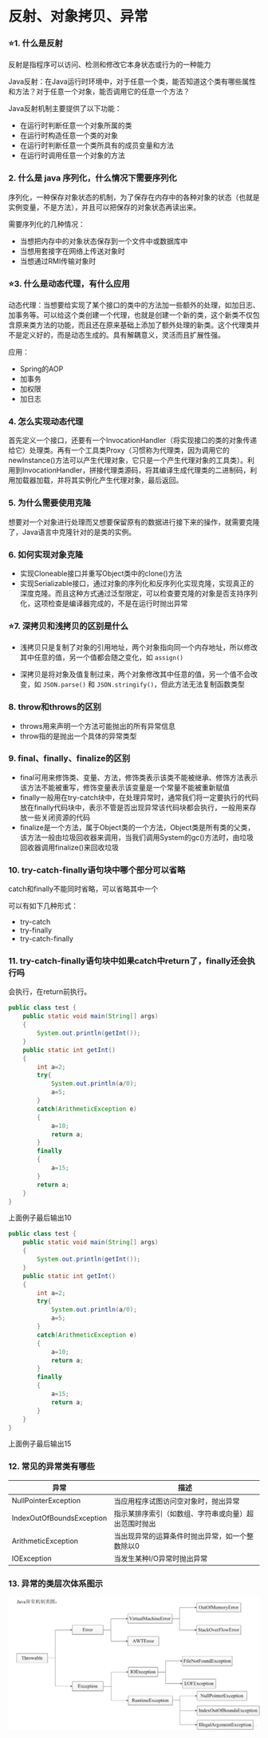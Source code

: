 # 反射、对象拷贝、异常

### ⭐1. 什么是反射

反射是指程序可以访问、检测和修改它本身状态或行为的一种能力

Java反射：在Java运行时环境中，对于任意一个类，能否知道这个类有哪些属性和方法？对于任意一个对象，能否调用它的任意一个方法？

Java反射机制主要提供了以下功能：

- 在运行时判断任意一个对象所属的类
- 在运行时构造任意一个类的对象
- 在运行时判断任意一个类所具有的成员变量和方法
- 在运行时调用任意一个对象的方法



### 2. 什么是 java 序列化，什么情况下需要序列化

序列化，一种保存对象状态的机制，为了保存在内存中的各种对象的状态（也就是实例变量，不是方法），并且可以把保存的对象状态再读出来。

需要序列化的几种情况：

- 当想把内存中的对象状态保存到一个文件中或数据库中
- 当想用套接字在网络上传送对象时
- 当想通过RMI传输对象时



### ⭐3. 什么是动态代理，有什么应用

动态代理：当想要给实现了某个接口的类中的方法加一些额外的处理，如加日志、加事务等。可以给这个类创建一个代理，也就是创建一个新的类，这个新类不仅包含原来类方法的功能，而且还在原来基础上添加了额外处理的新类。这个代理类并不是定义好的，而是动态生成的。具有解耦意义，灵活而且扩展性强。

应用：

- Spring的AOP
- 加事务
- 加权限
- 加日志



### 4. 怎么实现动态代理

首先定义一个接口，还要有一个InvocationHandler（将实现接口的类的对象传递给它）处理类。再有一个工具类Proxy（习惯称为代理类，因为调用它的newInstance()方法可以产生代理对象，它只是一个产生代理对象的工具类）。利用到InvocationHandler，拼接代理类源码，将其编译生成代理类的二进制码，利用加载器加载，并将其实例化产生代理对象，最后返回。



### 5. 为什么需要使用克隆

想要对一个对象进行处理而又想要保留原有的数据进行接下来的操作，就需要克隆了，Java语言中克隆针对的是类的实例。



### 6. 如何实现对象克隆

- 实现Cloneable接口并重写Object类中的clone()方法
- 实现Serializable接口，通过对象的序列化和反序列化实现克隆，实现真正的深度克隆。而且这种方式通过泛型限定，可以检查要克隆的对象是否支持序列化，这项检查是编译器完成的，不是在运行时抛出异常



### ⭐7. 深拷贝和浅拷贝的区别是什么

- 浅拷贝只是复制了对象的引用地址，两个对象指向同一个内存地址，所以修改其中任意的值，另一个值都会随之变化，如 `assign()`

- 深拷贝是将对象及值复制过来，两个对象修改其中任意的值，另一个值不会改变，如 `JSON.parse()` 和 `JSON.stringify()`，但此方法无法复制函数类型

  

### 8. throw和throws的区别

- throws用来声明一个方法可能抛出的所有异常信息
- throw指的是抛出一个具体的异常类型



### 9. final、finally、finalize的区别

- final可用来修饰类、变量、方法，修饰类表示该类不能被继承、修饰方法表示该方法不能被重写，修饰变量表示该变量是一个常量不能被重新赋值
- finally一般用在try-catch块中，在处理异常时，通常我们将一定要执行的代码放在finally代码块中，表示不管是否出现异常该代码块都会执行，一般用来存放一些关闭资源的代码
- finalize是一个方法，属于Object类的一个方法，Object类是所有类的父类，该方法一般由垃圾回收器来调用，当我们调用System的gc()方法时，由垃圾回收器调用finalize()来回收垃圾



### 10. try-catch-finally语句块中哪个部分可以省略

catch和finally不能同时省略，可以省略其中一个

可以有如下几种形式：

- try-catch
- try-finally
- try-catch-finally



### 11. try-catch-finally语句块中如果catch中return了，finally还会执行吗

会执行，在return前执行。

```java
public class test {
    public static void main(String[] args)
    {
        System.out.println(getInt());
    }
    public static int getInt()
    {
        int a=2;
        try{
            System.out.println(a/0);
            a=5;
        }
        catch(ArithmeticException e)
        {
            a=10;
            return a;
        }
        finally
        {
            a=15;
        }
        return a;
    }
}
```

上面例子最后输出10

```java
public class test {
    public static void main(String[] args)
    {
        System.out.println(getInt());
    }
    public static int getInt()
    {
        int a=2;
        try{
            System.out.println(a/0);
            a=5;
        }
        catch(ArithmeticException e)
        {
            a=10;
            return a;
        }
        finally
        {
            a=15;
            return a;
        }
    }
}
```

上面例子最后输出15



### 12. 常见的异常类有哪些

| 异常                      | 描述                                                 |
| ------------------------- | ---------------------------------------------------- |
| NullPointerException      | 当应用程序试图访问空对象时，抛出异常                 |
| IndexOutOfBoundsException | 指示某排序索引（如数组、字符串或向量）超出范围时抛出 |
| ArithmeticException       | 当出现异常的运算条件时抛出异常，如一个整数除以0      |
| IOException               | 当发生某种I/O异常时抛出异常                          |



### 13. 异常的类层次体系图示  

![Image text](https://github.com/Pangxiaox/JavaEngineerLearningNote/blob/master/Notes-Pic/Exception.png)




